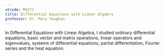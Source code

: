 ```yaml
---
utcode: M427J
title: Differential Equations with Linear Algebra
professor: Dr. Mary Vaughan
---
```

In Differential Equations with Linear Algebra, I studied ordinary differential equations, basic vector and matrix operations, linear operators and eigenvalues, systems of differential equations, partial differentiation, Fourier series and the heat equation.